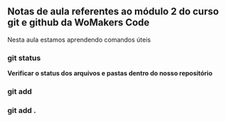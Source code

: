 ## Notas de aula referentes ao módulo 2 do curso git e github da WoMakers Code

Nesta aula estamos aprendendo comandos úteis

### git status

**Verificar o status dos arquivos e pastas dentro do nosso repositório**

### git add

### git add .
